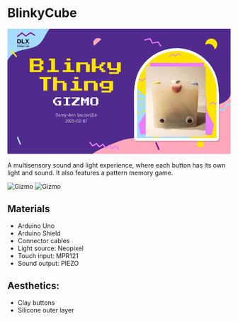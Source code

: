 # BlinkyCube

![Gizmo](/gizmo.png?raw=true "Gizmo")

A multisensory sound and light experience, where each button has its own light and sound.
It also features a pattern memory game.

![Gizmo](/gizmo2.png?raw=true "Gizmo2")
![Gizmo](/gizmo3.png?raw=true "Gizmo3")

## Materials
* Arduino Uno
* Arduino Shield
* Connector cables
* Light source: Neopixel
* Touch input: MPR121
* Sound output: PIEZO

## Aesthetics:
* Clay buttons
* Silicone outer layer

